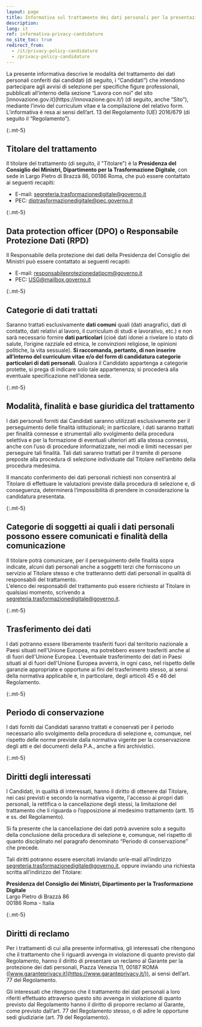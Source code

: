 ```yaml
---
layout: page
title: Informativa sul trattamento dei dati personali per la presentazione di candidature
description:
lang: it
ref: informativa-privacy-candidature
no_site_toc: true
redirect_from:
  - /it/privacy-policy-candidature
  - /privacy-policy-candidature
---
```


<div class="my-5 small max-w-40" markdown="1">
La presente informativa descrive le modalità del trattamento dei dati personali conferiti dai candidati (di seguito, i “Candidati”) che intendono partecipare agli avvisi di selezione per specifiche figure professionali, pubblicati all’interno della sezione “Lavora con noi” del sito [innovazione.gov.it](https://innovazione.gov.it/) (di seguito, anche “Sito”), mediante l’invio del curriculum vitae e la compilazione del relativo form.
L’informativa è resa ai sensi dell’art. 13 del Regolamento (UE) 2016/679 (di seguito il “Regolamento”).


{:.mt-5}
## Titolare del trattamento

Il titolare del trattamento (di seguito, il "Titolare") è la **Presidenza del Consiglio dei Ministri, Dipartimento per la Trasformazione Digitale**, con sede in Largo Pietro di Brazzà 86, 00186 Roma, che può essere contattato ai seguenti recapiti:

* E-mail: [segreteria.trasformazionedigitale@governo.it](mailto:segreteria.trasformazionedigitale@governo.it)
* PEC: [diptrasformazionedigitale@pec.governo.it](mailto:diptrasformazionedigitale@pec.governo.it)

{:.mt-5}
## Data protection officer (DPO) o Responsabile Protezione Dati (RPD)

Il Responsabile della protezione dei dati della Presidenza del Consiglio dei Ministri può essere contattato ai seguenti recapiti:

* E-mail: [responsabileprotezionedatipcm@governo.it](mailto:responsabileprotezionedatipcm@governo.it)
* PEC: [USG@mailbox.governo.it](mailto:USG@mailbox.governo.it)

{:.mt-5}
## Categorie di dati trattati

Saranno trattati esclusivamente **dati comuni** quali (dati anagrafici, dati di contatto, dati relativi al lavoro, il curriculum di studi e lavorativo, etc.) e non sarà necessario fornire **dati particolari** (cioè dati idonei a rivelare lo stato di salute, l’origine razziale ed etnica, le convinzioni religiose, le opinioni politiche, la vita sessuale). **Si raccomanda, pertanto, di non inserire all’interno del curriculum vitae e/o del form di candidatura categorie particolari di dati personali**. Qualora il Candidato appartenga a categorie protette, si prega di indicare solo tale appartenenza; si procederà alla eventuale specificazione nell’idonea sede.

{:.mt-5}
## Modalità, finalità e base giuridica del trattamento

I dati personali forniti dai Candidati saranno utilizzati esclusivamente per il perseguimento delle finalità istituzionali; in particolare, i dati saranno trattati per finalità connesse e strumentali allo svolgimento della procedura selettiva e per la formazione di eventuali ulteriori atti alla stessa connessi, anche con l’uso di procedure informatizzate, nei modi e limiti necessari per perseguire tali finalità. Tali dati saranno trattati per il tramite di persone preposte alla procedura di selezione individuate dal Titolare nell’ambito della procedura medesima.

Il mancato conferimento dei dati personali richiesti non consentirà al Titolare di effettuare le valutazioni previste dalla procedura di selezione e, di conseguenza, determinerà l’impossibilità di prendere in considerazione la candidatura presentata.

{:.mt-5}
## Categorie di soggetti ai quali i dati personali possono essere comunicati e finalità della comunicazione

Il titolare potrà comunicare, per il perseguimento delle finalità sopra indicate, alcuni dati personali anche a soggetti terzi che forniscono un servizio al Titolare stesso e che tratteranno detti dati personali in qualità di responsabili del trattamento.  
L’elenco dei responsabili del trattamento può essere richiesto al Titolare in qualsiasi momento, scrivendo a [segreteria.trasformazionedigitale@governo.it](mailto:segreteria.trasformazionedigitale@governo.it).

{:.mt-5}
## Trasferimento dei dati 

I dati potranno essere liberamente trasferiti fuori dal territorio nazionale a Paesi situati nell'Unione Europea, ma potrebbero essere trasferiti anche al di fuori dell'Unione Europea. L'eventuale trasferimento dei dati in Paesi situati al di fuori dell'Unione Europea avverrà, in ogni caso, nel rispetto delle garanzie appropriate e opportune ai fini del trasferimento stesso, ai sensi della normativa applicabile e, in particolare, degli articoli 45 e 46 del Regolamento. 

{:.mt-5}
## Periodo di conservazione 
I dati forniti dai Candidati saranno trattati e conservati per il periodo necessario allo svolgimento della procedura di selezione e, comunque, nel rispetto delle norme previste dalla normativa vigente per la conservazione degli atti e dei documenti della P.A., anche a fini archivistici.

{:.mt-5}
## Diritti degli interessati

I Candidati, in qualità di interessati, hanno il diritto di ottenere dal Titolare, nei casi previsti e secondo la normativa vigente, l'accesso ai propri dati personali, la rettifica o la cancellazione degli stessi, la limitazione del trattamento che li riguarda o l’opposizione al medesimo trattamento (artt. 15 e ss. del Regolamento). 

Si fa presente che la cancellazione dei dati potrà avvenire solo a seguito della conclusione della procedura di selezione e, comunque, nel rispetto di quanto disciplinato nel paragrafo denominato “Periodo di conservazione” che precede.

Tali diritti potranno essere esercitati inviando un’e-mail all’indirizzo [segreteria.trasformazionedigitale@governo.it](mailto:segreteria.trasformazionedigitale@governo.it), oppure inviando una richiesta scritta all’indirizzo del Titolare:

**Presidenza del Consiglio dei Ministri, Dipartimento per la Trasformazione Digitale**  
Largo Pietro di Brazzà 86  
00186 Roma - Italia  

{:.mt-5}
## Diritti di reclamo

Per i trattamenti di cui alla presente informativa, gli interessati che ritengono che il trattamento che li riguardi avvenga in violazione di quanto previsto dal Regolamento, hanno il diritto di presentare un reclamo al Garante per la protezione dei dati personali, Piazza Venezia 11, 00187 ROMA ([www.garanteprivacy.it](https://www.garanteprivacy.it/)), ai sensi dell’art. 77 del Regolamento.

Gli interessati che ritengono che il trattamento dei dati personali a loro riferiti effettuato attraverso questo sito avvenga in violazione di quanto previsto dal Regolamento hanno il diritto di proporre reclamo al Garante, come previsto dall’art. 77 del Regolamento stesso, o di adire le opportune sedi giudiziarie (art. 79 del Regolamento).
</div>
